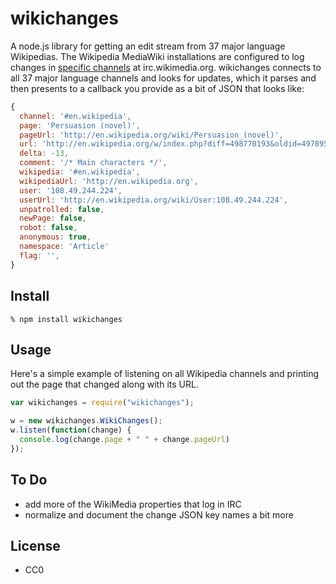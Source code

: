 wikichanges
===========

A node.js library for getting an edit stream from 37 major language Wikipedias.  The Wikipedia MediaWiki installations are configured to log changes in  [specific channels](http://meta.wikimedia.org/wiki/IRC/Channels#Raw_feeds) at irc.wikimedia.org. wikichanges connects to all 37 major language channels and looks for updates, which it parses and then presents to a callback you provide as a bit of JSON that looks like:

```javascript
{ 
  channel: '#en.wikipedia',
  page: 'Persuasion (novel)',
  pageUrl: 'http://en.wikipedia.org/wiki/Persuasion_(novel)',
  url: 'http://en.wikipedia.org/w/index.php?diff=498770193&oldid=497895763',
  delta: -13,
  comment: '/* Main characters */',
  wikipedia: '#en.wikipedia',
  wikipediaUrl: 'http://en.wikipedia.org',
  user: '108.49.244.224',
  userUrl: 'http://en.wikipedia.org/wiki/User:108.49.244.224',
  unpatrolled: false,
  newPage: false,
  robot: false,
  anonymous: true,
  namespace: 'Article'
  flag: '',
}
```

Install
-------

    % npm install wikichanges

Usage
-----

Here's a simple example of listening on all Wikipedia channels and printing
out the page that changed along with its URL.

```javascript
var wikichanges = require("wikichanges");

w = new wikichanges.WikiChanges();
w.listen(function(change) {
  console.log(change.page + " " + change.pageUrl)
});
```

To Do
-----

* add more of the WikiMedia properties that log in IRC
* normalize and document the change JSON key names a bit more

License
-------

* CC0
